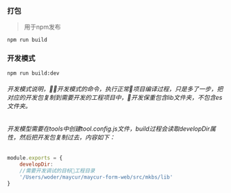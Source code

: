 ### 打包
>用于npm发布
```
npm run build
```
### 开发模式
```
npm run build:dev
```
###### 开发模式说明，开发模式的命令，执行正常项目编译过程，只是多了一步，把对应的开发包复制到需要开发的工程项目中，开发保重包含lib文件夹，不包含es文件夹。
###### 开发模型需要在tools中创建tool.config.js文件，build过程会读取developDir属性，然后把开发包复制过去，内容如下：
```js
module.exports = {
    developDir: 
    //需要开发调试的目标工程目录
    '/Users/woder/maycur/maycur-form-web/src/mkbs/lib'
}
```
